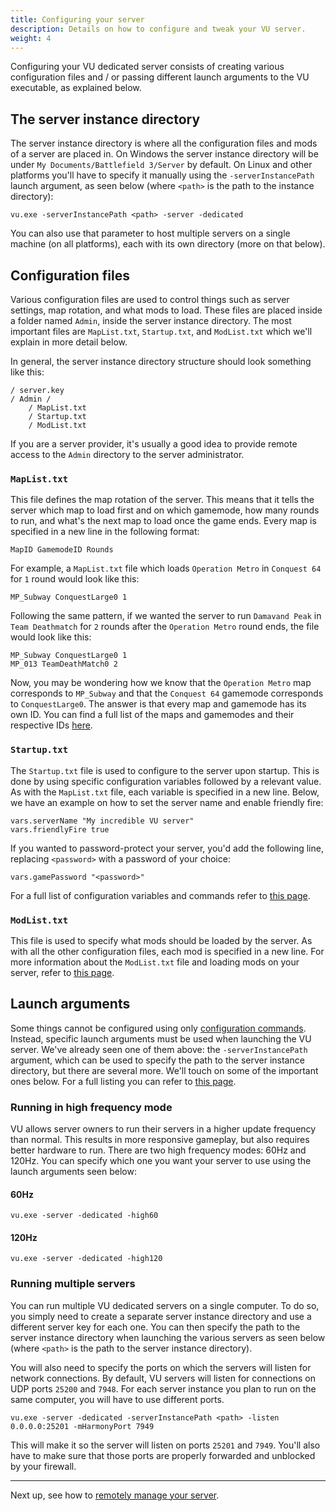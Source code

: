 ```yaml
---
title: Configuring your server
description: Details on how to configure and tweak your VU server.
weight: 4
---
```


Configuring your VU dedicated server consists of creating various configuration files and / or passing different launch arguments to the VU executable, as explained below.

## The server instance directory

The server instance directory is where all the configuration files and mods of a server are placed in. On Windows the server instance directory will be under `My Documents/Battlefield 3/Server` by default. On Linux and other platforms you'll have to specify it manually using the `-serverInstancePath` launch argument, as seen below (where `<path>` is the path to the instance directory):

```
vu.exe -serverInstancePath <path> -server -dedicated
```

You can also use that parameter to host multiple servers on a single machine (on all platforms), each with its own directory (more on that below).

## Configuration files

Various configuration files are used to control things such as server settings, map rotation, and what mods to load. These files are placed inside a folder named `Admin`, inside the server instance directory. The most important files are `MapList.txt`, `Startup.txt`, and `ModList.txt` which we'll explain in more detail below.

In general, the server instance directory structure should look something like this:

```
/ server.key
/ Admin /
    / MapList.txt
    / Startup.txt
    / ModList.txt
```

If you are a server provider, it's usually a good idea to provide remote access to the `Admin` directory to the server administrator.

### `MapList.txt`

This file defines the map rotation of the server. This means that it tells the server which map to load first and on which gamemode, how many rounds to run, and what's the next map to load once the game ends. Every map is specified in a new line in the following format:

```
MapID GamemodeID Rounds
```

For example, a `MapList.txt` file which loads `Operation Metro` in `Conquest 64` for `1` round would look like this:

```
MP_Subway ConquestLarge0 1
```

Following the same pattern, if we wanted the server to run `Damavand Peak` in `Team Deathmatch` for `2` rounds after the `Operation Metro` round ends, the file would look like this:

```
MP_Subway ConquestLarge0 1
MP_013 TeamDeathMatch0 2
```

Now, you may be wondering how we know that the `Operation Metro` map corresponds to `MP_Subway` and that the `Conquest 64` gamemode corresponds to `ConquestLarge0`. The answer is that every map and gamemode has its own ID. You can find a full list of the maps and gamemodes and their respective IDs [here](/hosting/maps).

### `Startup.txt`

The `Startup.txt` file is used to configure to the server upon startup. This is done by using specific configuration variables followed by a relevant value. As with the `MapList.txt` file, each variable is specified in a new line. Below, we have an example on how to set the server name and enable friendly fire:

```
vars.serverName "My incredible VU server"
vars.friendlyFire true
```

If you wanted to password-protect your server, you'd add the following line, replacing `<password>` with a password of your choice:

```
vars.gamePassword "<password>"
```

For a full list of configuration variables and commands refer to [this page](/hosting/commands).

### `ModList.txt`

This file is used to specify what mods should be loaded by the server. As with all the other configuration files, each mod is specified in a new line. For more information about the `ModList.txt` file and loading mods on your server, refer to [this page](/hosting/mods).

## Launch arguments

Some things cannot be configured using only [configuration commands](/hosting/commands). Instead, specific launch arguments must be used when launching the VU server. We've already seen one of them above: the `-serverInstancePath` argument, which can be used to specify the path to the server instance directory, but there are several more. We'll touch on some of the important ones below. For a full listing you can refer to [this page](/general/args/#server-arguments).

### Running in high frequency mode

VU allows server owners to run their servers in a higher update frequency than normal. This results in more responsive gameplay, but also requires better hardware to run. There are two high frequency modes: 60Hz and 120Hz. You can specify which one you want your server to use using the launch arguments seen below:

#### 60Hz

```
vu.exe -server -dedicated -high60
```

#### 120Hz

```
vu.exe -server -dedicated -high120
```

### Running multiple servers

You can run multiple VU dedicated servers on a single computer. To do so, you simply need to create a separate server instance directory and use a different server key for each one. You can then specify the path to the server instance directory when launching the various servers as seen below (where `<path>` is the path to the server instance directory). 

You will also need to specify the ports on which the servers will listen for network connections. By default, VU servers will listen for connections on UDP ports `25200` and `7948`. For each server instance you plan to run on the same computer, you will have to use different ports.

```
vu.exe -server -dedicated -serverInstancePath <path> -listen 0.0.0.0:25201 -mHarmonyPort 7949
```

This will make it so the server will listen on ports `25201` and `7949`. You'll also have to make sure that those ports are properly forwarded and unblocked by your firewall.

---

Next up, see how to [remotely manage your server](/hosting/rcon).
